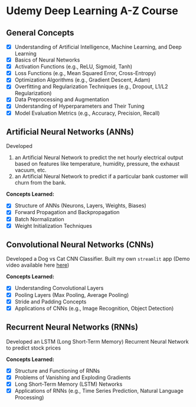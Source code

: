 # Udemy Deep Learning A-Z Course

## General Concepts

-   [x] Understanding of Artificial Intelligence, Machine Learning, and Deep Learning
-   [x] Basics of Neural Networks
-   [x] Activation Functions (e.g., ReLU, Sigmoid, Tanh)
-   [x] Loss Functions (e.g., Mean Squared Error, Cross-Entropy)
-   [x] Optimization Algorithms (e.g., Gradient Descent, Adam)
-   [x] Overfitting and Regularization Techniques (e.g., Dropout, L1/L2 Regularization)
-   [x] Data Preprocessing and Augmentation
-   [x] Understanding of Hyperparameters and Their Tuning
-   [x] Model Evaluation Metrics (e.g., Accuracy, Precision, Recall)

## Artificial Neural Networks (ANNs)

Developed

1. an Artificial Neural Network to predict the net hourly electrical output based on features like temperature, humidity, pressure, the exhaust vacuum, etc.
2. an Artificial Neural Network to predict if a particular bank customer will churn from the bank.

**Concepts Learned:**

-   [x] Structure of ANNs (Neurons, Layers, Weights, Biases)
-   [x] Forward Propagation and Backpropagation
-   [x] Batch Normalization
-   [x] Weight Initialization Techniques

## Convolutional Neural Networks (CNNs)

Developed a Dog vs Cat CNN Classifier. Built my own `streamlit` app
(Demo video available here [here](https://www.youtube.com/watch?v=pWuNCCobvs0))

**Concepts Learned:**

-   [x] Understanding Convolutional Layers
-   [x] Pooling Layers (Max Pooling, Average Pooling)
-   [x] Stride and Padding Concepts
-   [x] Applications of CNNs (e.g., Image Recognition, Object Detection)

## Recurrent Neural Networks (RNNs)

Developed an LSTM (Long Short-Term Memory) Recurrent Neural Network to predict stock prices

**Concepts Learned:**

-   [x] Structure and Functioning of RNNs
-   [x] Problems of Vanishing and Exploding Gradients
-   [x] Long Short-Term Memory (LSTM) Networks
-   [x] Applications of RNNs (e.g., Time Series Prediction, Natural Language Processing)
